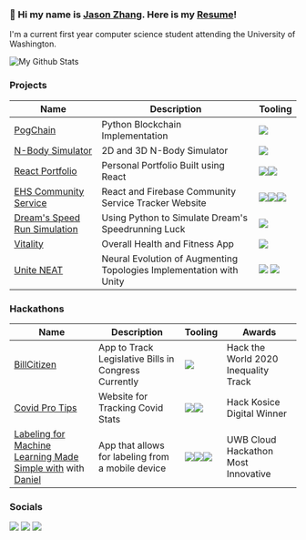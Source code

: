 ### 👋 Hi my name is [Jason Zhang](https://jasonzhang.dev). Here is my [Resume](https://github.com/Zjjc123/resume/blob/main/main.pdf)!
I'm a current first year computer science student attending the University of Washington. 

![My Github Stats](https://github-readme-stats.vercel.app/api?username=zjjc123&theme=dark)

### Projects
|Name|Description|Tooling|
|-|-|-|
|[PogChain](https://github.com/Zjjc123/pog-chain)|Python Blockchain Implementation|<img src="https://img.shields.io/badge/python%20-%2314354C.svg?&style=for-the-badge&logo=python&logoColor=white"/>|
|[N-Body Simulator](https://github.com/Zjjc123/nosaj-simulator)|2D and 3D N-Body Simulator|<img src="https://img.shields.io/badge/python%20-%2314354C.svg?&style=for-the-badge&logo=python&logoColor=white"/>|
|[React Portfolio](https://github.com/Zjjc123/react-portfolio)|Personal Portfolio Built using React|<img src="https://img.shields.io/badge/react%20-%2320232a.svg?&style=for-the-badge&logo=react&logoColor=%2361DAFB"/><img src="https://img.shields.io/badge/github%20-%23121011.svg?&style=for-the-badge&logo=github&logoColor=white"/>|
|[EHS Community Service](https://github.com/eastlakehs/community-service-tracker-info)|React and Firebase Community Service Tracker Website|<img src="https://img.shields.io/badge/react%20-%2320232a.svg?&style=for-the-badge&logo=react&logoColor=%2361DAFB"/><img src="https://img.shields.io/badge/typescript%20-%23007ACC.svg?&style=for-the-badge&logo=typescript&logoColor=white"/><img src="https://img.shields.io/badge/firebase%20-%23039BE5.svg?&style=for-the-badge&logo=firebase"/>|
|[Dream's Speed Run Simulation](https://github.com/Zjjc123/dream-speedrun-simulation)|Using Python to Simulate Dream's Speedrunning Luck|<img src="https://img.shields.io/badge/python%20-%2314354C.svg?&style=for-the-badge&logo=python&logoColor=white"/>|
|[Vitality](https://github.com/Zjjc123/Vitality)|Overall Health and Fitness App|<img src="https://img.shields.io/badge/java-%23ED8B00.svg?&style=for-the-badge&logo=java&logoColor=white"/>|
|[Unite NEAT](https://github.com/Zjjc123/UniteNeat)|Neural Evolution of Augmenting Topologies Implementation with Unity|<img src="https://img.shields.io/badge/c%23%20-%23239120.svg?&style=for-the-badge&logo=c-sharp&logoColor=white"/> <img src="https://img.shields.io/badge/unity%20-%23000000.svg?&style=for-the-badge&logo=unity&logoColor=white"/>|

### Hackathons
|Name|Description|Tooling|Awards|
|-|-|-|-|
|[BillCitizen](https://github.com/Zjjc123/LegislativeTracker)|App to Track Legislative Bills in Congress Currently|<img src="https://img.shields.io/badge/react_native%20-%2320232a.svg?&style=for-the-badge&logo=react&logoColor=%2361DAFB"/>|Hack the World 2020 Inequality Track|
|[Covid Pro Tips]()|Website for Tracking Covid Stats|<img src="https://img.shields.io/badge/html5%20-%23E34F26.svg?&style=for-the-badge&logo=html5&logoColor=white"/><img src="https://img.shields.io/badge/node.js%20-%2343853D.svg?&style=for-the-badge&logo=node.js&logoColor=white"/>|Hack Kosice Digital Winner|
|[Labeling for Machine Learning Made Simple with](https://github.com/daniel-sudz/UWB-Hackathon) with [Daniel](https://github.com/daniel-sudz)|App that allows for labeling from a mobile device|<img src="https://img.shields.io/badge/react_native%20-%2320232a.svg?&style=for-the-badge&logo=react&logoColor=%2361DAFB"/><img src="https://img.shields.io/badge/redux%20-%23593d88.svg?&style=for-the-badge&logo=redux&logoColor=white"/><img src="https://img.shields.io/badge/typescript%20-%23007ACC.svg?&style=for-the-badge&logo=typescript&logoColor=white"/>|UWB Cloud Hackathon Most Innovative|

### Socials
[<img src="https://img.shields.io/badge/linkedin%20-%230077B5.svg?&style=for-the-badge&logo=linkedin&logoColor=white"/>](https://www.linkedin.com/in/zjjc123/)
[<img src="https://img.shields.io/badge/jasonzhang02%20-%23E4405F.svg?&style=for-the-badge&logo=Instagram&logoColor=white"/>](https://www.instagram.com/jasonzhang02) [<img src="https://img.shields.io/badge/Jason Zhang%20-%23FF0000.svg?&style=for-the-badge&logo=YouTube&logoColor=white"/>](https://www.youtube.com/channel/UC4oYKaYEiIQ_5h2i5RW8yeQ)

